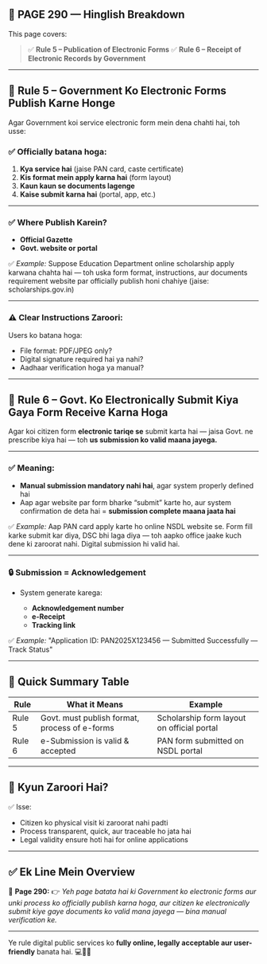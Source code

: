 ## 📄 **PAGE 290 — Hinglish Breakdown**

This page covers:

> ✅ **Rule 5 – Publication of Electronic Forms**
> ✅ **Rule 6 – Receipt of Electronic Records by Government**

---

## 🔹 **Rule 5 – Government Ko Electronic Forms Publish Karne Honge**

Agar Government koi service electronic form mein dena chahti hai, toh usse:

### ✅ Officially batana hoga:

1. **Kya service hai** (jaise PAN card, caste certificate)
2. **Kis format mein apply karna hai** (form layout)
3. **Kaun kaun se documents lagenge**
4. **Kaise submit karna hai** (portal, app, etc.)

---

### ✅ Where Publish Karein?

* **Official Gazette**
* **Govt. website or portal**

✅ *Example:*
Suppose Education Department online scholarship apply karwana chahta hai — toh uska form format, instructions, aur documents requirement website par officially publish honi chahiye (jaise: scholarships.gov.in)

---

### ⚠️ Clear Instructions Zaroori:

Users ko batana hoga:

* File format: PDF/JPEG only?
* Digital signature required hai ya nahi?
* Aadhaar verification hoga ya manual?

---

## 🔹 **Rule 6 – Govt. Ko Electronically Submit Kiya Gaya Form Receive Karna Hoga**

Agar koi citizen form **electronic tariqe se** submit karta hai — jaisa Govt. ne prescribe kiya hai — toh **us submission ko valid maana jayega.**

---

### ✅ Meaning:

* **Manual submission mandatory nahi hai**, agar system properly defined hai
* Aap agar website par form bharke “submit” karte ho, aur system confirmation de deta hai = **submission complete maana jaata hai**

✅ *Example:*
Aap PAN card apply karte ho online NSDL website se. Form fill karke submit kar diya, DSC bhi laga diya — toh aapko office jaake kuch dene ki zaroorat nahi. Digital submission hi valid hai.

---

### 🔒 Submission = Acknowledgement

* System generate karega:

  * **Acknowledgement number**
  * **e-Receipt**
  * **Tracking link**

✅ *Example:*
"Application ID: PAN2025X123456 — Submitted Successfully — Track Status"

---

## 🧩 **Quick Summary Table**

| Rule   | What it Means                                 | Example                                    |
| ------ | --------------------------------------------- | ------------------------------------------ |
| Rule 5 | Govt. must publish format, process of e-forms | Scholarship form layout on official portal |
| Rule 6 | e-Submission is valid & accepted              | PAN form submitted on NSDL portal          |

---

## 🔹 **Kyun Zaroori Hai?**

✅ Isse:

* Citizen ko physical visit ki zaroorat nahi padti
* Process transparent, quick, aur traceable ho jata hai
* Legal validity ensure hoti hai for online applications

---

## ✅ **Ek Line Mein Overview**

📌 **Page 290:**
👉 *Yeh page batata hai ki Government ko electronic forms aur unki process ko officially publish karna hoga, aur citizen ke electronically submit kiye gaye documents ko valid mana jayega — bina manual verification ke.*

---

Ye rule digital public services ko **fully online, legally acceptable aur user-friendly** banata hai. 💻📝✅
